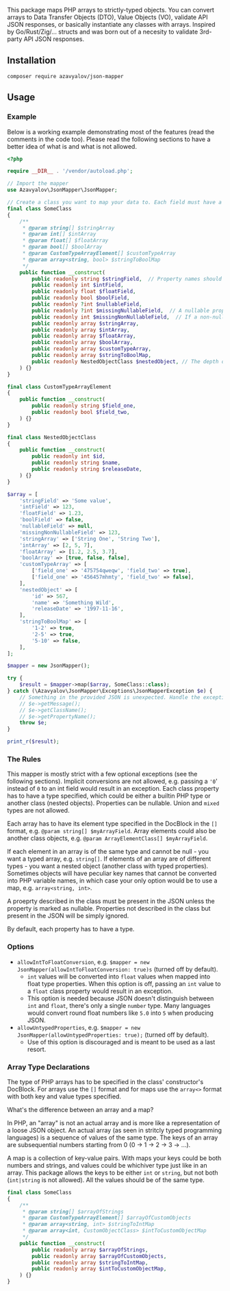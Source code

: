 This package maps PHP arrays to strictly-typed objects. You can convert arrays to Data Transfer Objects (DTO), Value Objects (VO), validate API JSON responses, or basically instantiate any classes with arrays. Inspired by Go/Rust/Zig/... structs and was born out of a necesity to validate 3rd-party API JSON responses.

## Installation

```
composer require azavyalov/json-mapper
```

## Usage

### Example

Below is a working example demonstrating most of the features (read the comments in the code too). Please read the following sections to have a better idea of what is and what is not allowed.

```php
<?php

require __DIR__ . '/vendor/autoload.php';

// Import the mapper
use Azavyalov\JsonMapper\JsonMapper;

// Create a class you want to map your data to. Each field must have a type.
final class SomeClass
{
    /**
     * @param string[] $stringArray
     * @param int[] $intArray
     * @param float[] $floatArray
     * @param bool[] $boolArray
     * @param CustomTypeArrayElement[] $customTypeArray
     * @param array<string, bool> $stringToBoolMap
     */
    public function __construct(
        public readonly string $stringField,  // Property names should correspond to JSON field names
        public readonly int $intField,
        public readonly float $floatField,
        public readonly bool $boolField,
        public readonly ?int $nullableField,
        public readonly ?int $missingNullableField,  // A nullable property will be set to `null` if the field is missing in the JSON
        public readonly int $missingNonNullableField,  // If a non-nullable property is missing in the JSON - an exception will be thrown
        public readonly array $stringArray,
        public readonly array $intArray,
        public readonly array $floatArray,
        public readonly array $boolArray,
        public readonly array $customTypeArray,
        public readonly array $stringToBoolMap,
        public readonly NestedObjectClass $nestedObject, // The depth of nested objects is not limited
    ) {}
}

final class CustomTypeArrayElement
{
    public function __construct(
        public readonly string $field_one,
        public readonly bool $field_two,
    ) {}
}

final class NestedObjectClass
{
    public function __construct(
        public readonly int $id,
        public readonly string $name,
        public readonly string $releaseDate,
    ) {}
}

$array = [
    'stringField' => 'Some value',
    'intField' => 123,
    'floatField' => 1.23,
    'boolField' => false,
    'nullableField' => null,
    'missingNonNullableField' => 123,
    'stringArray' => ['String One', 'String Two'],
    'intArray' => [2, 5, 7],
    'floatArray' => [1.2, 2.5, 3.7],
    'boolArray' => [true, false, false],
    'customTypeArray' => [
        ['field_one' => '475754qweqw', 'field_two' => true],
        ['field_one' => '456457mhmty', 'field_two' => false],
    ],
    'nestedObject' => [
        'id' => 567,
        'name' => 'Something Wild',
        'releaseDate' => '1997-11-16',
    ],
    'stringToBoolMap' => [
        '1-2' => true,
        '2-5' => true,
        '5-10' => false,
    ],
];

$mapper = new JsonMapper();

try {
    $result = $mapper->map($array, SomeClass::class);
} catch (\Azavyalov\JsonMapper\Exceptions\JsonMapperException $e) {
    // Something in the provided JSON is unexpected. Handle the exception.
    // $e->getMessage();
    // $e->getClassName();
    // $e->getPropertyName();
    throw $e;
}

print_r($result);

```

### The Rules

This mapper is mostly strict with a few optional exceptions (see the following sections). Implicit conversions are not allowed, e.g. passing a `'0`' instead of `0` to an int field would result in an exception. Each class property has to have a type specified, which could be either a builtin PHP type or another class (nested objects). Properties can be nullable. Union and `mixed` types are not allowed.

Each array has to have its element type specified in the DocBlock in the `[]` format, e.g. `@param string[] $myArrayField`. Array elements could also be another class objects, e.g. `@param ArrayElementClass[] $myArrayField`.

If each element in an array is of the same type and cannot be null - you want a typed array, e.g. `string[]`. If elements of an array are of different types - you want a nested object (another class with typed properties). Sometimes objects will have peculiar key names that cannot be converted into PHP variable names, in which case your only option would be to use a map, e.g. `array<string, int>`.

A proeprty described in the class must be present in the JSON unless the property is marked as nullable. Properties not described in the class but present in the JSON will be simply ignored.

By default, each property has to have a type.

### Options

- `allowIntToFloatConversion`, e.g. `$mapper = new JsonMapper(allowIntToFloatConversion: true)s` (turned off by default).
    - `int` values will be converted into `float` values when mapped into float type properties. When this option is off, passing an `int` value to a `float` class property would result in an exception.
    - This option is needed because JSON doesn't distinguish between `int` and `float`, there's only a single `number` type. Many languages would convert round float numbers like `5.0` into `5` when producing JSON.
- `allowUntypedProperties`, e.g. `$mapper = new JsonMapper(allowUntypedProperties: true);` (turned off by default).
    - Use of this option is discouraged and is meant to be used as a last resort.

### Array Type Declarations

The type of PHP arrays has to be specified in the class' constructor's DocBlock. For arrays use the `[]` format and for maps use the `array<>` format with both key and value types specified.

What's the difference between an array and a map?

In PHP, an "array" is not an actual array and is more like a representation of a loose JSON object. An actual array (as seen in stritcly typed programming languages) is a sequence of values of the same type. The keys of an array are subsequential numbers starting from 0 (0 -> 1 -> 2 -> 3 -> ...).

A map is a collection of key-value pairs. With maps your keys could be both numbers and strings, and values could be whichiver type just like in an array. This package allows the keys to be either `int` or `string`, but not both (`int|string` is not allowed). All the values should be of the same type.

```php
final class SomeClass
{
    /**
     * @param string[] $arrayOfStrings
     * @param CustomTypeArrayElement[] $arrayOfCustomObjects
     * @param array<string, int> $stringToIntMap
     * @param array<int, CustomObjectClass> $intToCustomObjectMap
     */
    public function __construct(
        public readonly array $arrayOfStrings,
        public readonly array $arrayOfCustomObjects,
        public readonly array $stringToIntMap,
        public readonly array $intToCustomObjectMap,
    ) {}
}
```
